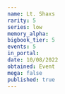 ```yaml
---
name: Lt. Shaxs
rarity: 5
series: low
memory_alpha:
bigbook_tier: 5
events: 5
in_portal:
date: 10/08/2022
obtained: Event
mega: false
published: true
---
```



